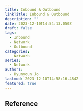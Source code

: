 ```yaml
---
title: Inbound & Outbound
linkTitle: Inbound & Outbound
description: ""
date: 2023-12-10T14:54:13.050Z
draft: false
tags:
  - Inbound
  - Network
  - Outbound
categories:
  - Network
series:
  - Network
authors:
  - Hyunyoun Jo
lastmod: 2023-12-10T14:58:16.484Z
featured: true
---
```


## Reference
